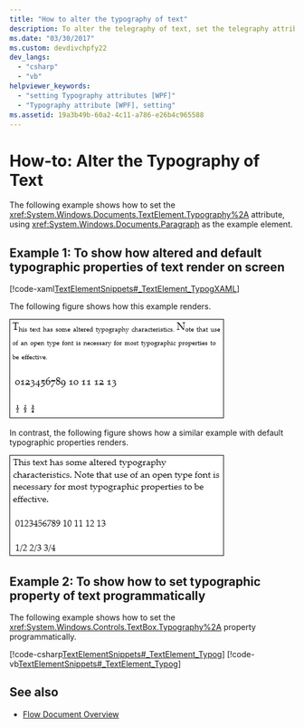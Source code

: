 ```yaml
---
title: "How to alter the typography of text"
description: To alter the telegraphy of text, set the telegraphy attribute. You can set the typographic property of text programmatically. You can see how altered and default telegraphy properties of text render on screen each with an example.
ms.date: "03/30/2017"
ms.custom: devdivchpfy22
dev_langs: 
  - "csharp"
  - "vb"
helpviewer_keywords: 
  - "setting Typography attributes [WPF]"
  - "Typography attribute [WPF], setting"
ms.assetid: 19a3b49b-60a2-4c11-a786-e26b4c965588
---
```

# How-to: Alter the Typography of Text

The following example shows how to set the <xref:System.Windows.Documents.TextElement.Typography%2A> attribute, using <xref:System.Windows.Documents.Paragraph> as the example element.
  
## Example 1: To show how altered and default typographic properties of text render on screen

 [!code-xaml[TextElementSnippets#_TextElement_TypogXAML](~/samples/snippets/csharp/VS_Snippets_Wpf/TextElementSnippets/CSharp/Window1.xaml#_textelement_typogxaml)]
  
 The following figure shows how this example renders.
  
 ![Screenshot: Text element with altered typography](./media/textelement-typog.png "TextElement_Typog")
  
 In contrast, the following figure shows how a similar example with default typographic properties renders.
  
 ![Screenshot: Text element with default typography](./media/textelement-typog-default.png "TextElement_Typog_Default")
  
## Example 2: To show how to set typographic property of text programmatically

 The following example shows how to set the <xref:System.Windows.Controls.TextBox.Typography%2A> property programmatically.
  
 [!code-csharp[TextElementSnippets#_TextElement_Typog](~/samples/snippets/csharp/VS_Snippets_Wpf/TextElementSnippets/CSharp/Window1.xaml.cs#_textelement_typog)]
 [!code-vb[TextElementSnippets#_TextElement_Typog](~/samples/snippets/visualbasic/VS_Snippets_Wpf/TextElementSnippets/visualbasic/window1.xaml.vb#_textelement_typog)]
  
## See also

- [Flow Document Overview](flow-document-overview.md)
